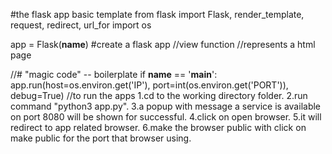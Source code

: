 #the flask app basic template
from flask import Flask, render_template, request, redirect, url_for
import os

app = Flask(__name__) #create a flask app
//view function 
//represents a html page

//# "magic code" -- boilerplate
if __name__ == '__main__':
    app.run(host=os.environ.get('IP'),
            port=int(os.environ.get('PORT')),
            debug=True)
//to run the apps
1.cd to the working directory folder.
2.run command "python3 app.py".
3.a popup with message a service is available on port 8080 will be shown for successful.
4.click on open browser.
5.it will redirect to app related browser.
6.make the browser public with click on make public for the port that browser using.
